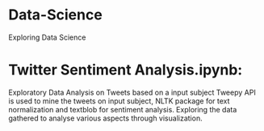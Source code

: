 # Data-Science
Exploring Data Science 

# Twitter Sentiment Analysis.ipynb:
Exploratory Data Analysis on Tweets based on a input subject
Tweepy API is used to mine the tweets on input subject, NLTK package for text normalization and textblob for sentiment analysis. Exploring the data gathered to analyse various aspects through visualization. 
